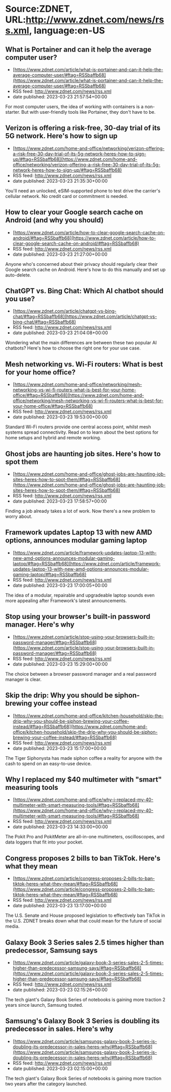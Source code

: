 # Source:ZDNET, URL:http://www.zdnet.com/news/rss.xml, language:en-US

## What is Portainer and can it help the average computer user?
 - [https://www.zdnet.com/article/what-is-portainer-and-can-it-help-the-average-computer-user/#ftag=RSSbaffb68](https://www.zdnet.com/article/what-is-portainer-and-can-it-help-the-average-computer-user/#ftag=RSSbaffb68)
 - RSS feed: http://www.zdnet.com/news/rss.xml
 - date published: 2023-03-23 21:57:54+00:00

For most computer users, the idea of working with containers is a non-starter. But with user-friendly tools like Portainer, they don't have to be.

## Verizon is offering a risk-free, 30-day trial of its 5G network. Here's how to sign up
 - [https://www.zdnet.com/home-and-office/networking/verizon-offering-a-risk-free-30-day-trial-of-its-5g-network-heres-how-to-sign-up/#ftag=RSSbaffb68](https://www.zdnet.com/home-and-office/networking/verizon-offering-a-risk-free-30-day-trial-of-its-5g-network-heres-how-to-sign-up/#ftag=RSSbaffb68)
 - RSS feed: http://www.zdnet.com/news/rss.xml
 - date published: 2023-03-23 21:35:30+00:00

You'll need an unlocked, eSIM-supported phone to test drive the carrier's cellular network. No credit card or commitment is needed.

## How to clear your Google search cache on Android (and why you should)
 - [https://www.zdnet.com/article/how-to-clear-google-search-cache-on-android/#ftag=RSSbaffb68](https://www.zdnet.com/article/how-to-clear-google-search-cache-on-android/#ftag=RSSbaffb68)
 - RSS feed: http://www.zdnet.com/news/rss.xml
 - date published: 2023-03-23 21:27:00+00:00

Anyone who's concerned about their privacy should regularly clear their Google search cache on Android. Here's how to do this manually and set up auto-delete.

## ChatGPT vs. Bing Chat: Which AI chatbot should you use?
 - [https://www.zdnet.com/article/chatgpt-vs-bing-chat/#ftag=RSSbaffb68](https://www.zdnet.com/article/chatgpt-vs-bing-chat/#ftag=RSSbaffb68)
 - RSS feed: http://www.zdnet.com/news/rss.xml
 - date published: 2023-03-23 21:04:08+00:00

Wondering what the main differences are between these two popular AI chatbots? Here's how to choose the right one for your use case.

## Mesh networking vs. Wi-Fi routers: What is best for your home office?
 - [https://www.zdnet.com/home-and-office/networking/mesh-networking-vs-wi-fi-routers-what-is-best-for-your-home-office/#ftag=RSSbaffb68](https://www.zdnet.com/home-and-office/networking/mesh-networking-vs-wi-fi-routers-what-is-best-for-your-home-office/#ftag=RSSbaffb68)
 - RSS feed: http://www.zdnet.com/news/rss.xml
 - date published: 2023-03-23 19:53:00+00:00

Standard Wi-Fi routers provide one central access point, whilst mesh systems spread connectivity. Read on to learn about the best options for home setups and hybrid and remote working.

## Ghost jobs are haunting job sites. Here's how to spot them
 - [https://www.zdnet.com/home-and-office/ghost-jobs-are-haunting-job-sites-heres-how-to-spot-them/#ftag=RSSbaffb68](https://www.zdnet.com/home-and-office/ghost-jobs-are-haunting-job-sites-heres-how-to-spot-them/#ftag=RSSbaffb68)
 - RSS feed: http://www.zdnet.com/news/rss.xml
 - date published: 2023-03-23 17:58:57+00:00

Finding a job already takes a lot of work. Now there's a new problem to worry about.

## Framework updates Laptop 13 with new AMD options, announces modular gaming laptop
 - [https://www.zdnet.com/article/framework-updates-laptop-13-with-new-amd-options-announces-modular-gaming-laptop/#ftag=RSSbaffb68](https://www.zdnet.com/article/framework-updates-laptop-13-with-new-amd-options-announces-modular-gaming-laptop/#ftag=RSSbaffb68)
 - RSS feed: http://www.zdnet.com/news/rss.xml
 - date published: 2023-03-23 17:00:05+00:00

The idea of a modular, repairable and upgradeable laptop sounds even more appealing after Framework's latest announcements.

## Stop using your browser's built-in password manager. Here's why
 - [https://www.zdnet.com/article/stop-using-your-browsers-built-in-password-manager/#ftag=RSSbaffb68](https://www.zdnet.com/article/stop-using-your-browsers-built-in-password-manager/#ftag=RSSbaffb68)
 - RSS feed: http://www.zdnet.com/news/rss.xml
 - date published: 2023-03-23 15:29:00+00:00

The choice between a browser password manager and a real password manager is clear.

## Skip the drip: Why you should be siphon-brewing your coffee instead
 - [https://www.zdnet.com/home-and-office/kitchen-household/skip-the-drip-why-you-should-be-siphon-brewing-your-coffee-instead/#ftag=RSSbaffb68](https://www.zdnet.com/home-and-office/kitchen-household/skip-the-drip-why-you-should-be-siphon-brewing-your-coffee-instead/#ftag=RSSbaffb68)
 - RSS feed: http://www.zdnet.com/news/rss.xml
 - date published: 2023-03-23 15:17:00+00:00

The Tiger Siphonysta has made siphon coffee a reality for anyone with the cash to spend on an easy-to-use device.

## Why I replaced my $40 multimeter with "smart" measuring tools
 - [https://www.zdnet.com/home-and-office/why-i-replaced-my-40-multimeter-with-smart-measuring-tools/#ftag=RSSbaffb68](https://www.zdnet.com/home-and-office/why-i-replaced-my-40-multimeter-with-smart-measuring-tools/#ftag=RSSbaffb68)
 - RSS feed: http://www.zdnet.com/news/rss.xml
 - date published: 2023-03-23 14:33:00+00:00

The Pokit Pro and PokitMeter are all-in-one multimeters, oscilloscopes, and data loggers that fit into your pocket.

## Congress proposes 2 bills to ban TikTok. Here's what they mean
 - [https://www.zdnet.com/article/congress-proposes-2-bills-to-ban-tiktok-heres-what-they-mean/#ftag=RSSbaffb68](https://www.zdnet.com/article/congress-proposes-2-bills-to-ban-tiktok-heres-what-they-mean/#ftag=RSSbaffb68)
 - RSS feed: http://www.zdnet.com/news/rss.xml
 - date published: 2023-03-23 13:17:00+00:00

The U.S. Senate and House proposed legislation to effectively ban TikTok in the U.S. ZDNET breaks down what that could mean for the future of social media.

## Galaxy Book 3 Series sales 2.5 times higher than predecessor, Samsung says
 - [https://www.zdnet.com/article/galaxy-book-3-series-sales-2-5-times-higher-than-predecessor-samsung-says/#ftag=RSSbaffb68](https://www.zdnet.com/article/galaxy-book-3-series-sales-2-5-times-higher-than-predecessor-samsung-says/#ftag=RSSbaffb68)
 - RSS feed: http://www.zdnet.com/news/rss.xml
 - date published: 2023-03-23 02:15:26+00:00

The tech giant's Galaxy Book Series of notebooks is gaining more traction 2 years since launch, Samsung touted.

## Samsung's Galaxy Book 3 Series is doubling its predecessor in sales. Here's why
 - [https://www.zdnet.com/article/samsungs-galaxy-book-3-series-is-doubling-its-predecessor-in-sales-heres-why/#ftag=RSSbaffb68](https://www.zdnet.com/article/samsungs-galaxy-book-3-series-is-doubling-its-predecessor-in-sales-heres-why/#ftag=RSSbaffb68)
 - RSS feed: http://www.zdnet.com/news/rss.xml
 - date published: 2023-03-23 02:15:00+00:00

The tech giant's Galaxy Book Series of notebooks is gaining more traction two years after the category launched.


